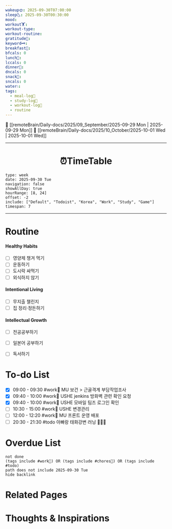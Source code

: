 ```yaml
---
wakeup🌞: 2025-09-30T07:00:00
sleep🌜: 2025-09-30T00:30:00
mood:
workout🏋️:
workout-type:
workout-routine:
gratitude🙏:
keyword🗝️:
breakfast🍳:
bfcals: 0
lunch🍚:
lccals: 0
dinner🥗:
dncals: 0
snack🍬:
sncals: 0
water💧:
tags:
  - meal-log📝
  - study-log📓
  - workout-log💪
  - routine
---
```


🔺 [[remoteBrain/Daily-docs/2025/09_September/2025-09-29 Mon | 2025-09-29 Mon]]
🔻 [[remoteBrain/Daily-docs/2025/10_October/2025-10-01 Wed | 2025-10-01 Wed]]
___
<h1> <center>⏰TimeTable </center> </h1>

```gEvent
type: week
date: 2025-09-30 Tue
navigation: false
showAllDay: true
hourRange: [8, 24]
offset: -2
include: ["Default", "Todoist", "Korea", "Work", "Study", "Game"]
timespan: 7
```

--- 


# Routine 

####  Healthy Habits
- [ ] 영양제 챙겨 먹기
- [ ] 운동하기
- [ ] 도시락 싸먹기 
- [ ] 외식하지 않기 

####  Intentional Living 
- [ ] 무지출 챌린지 
- [ ] 집 정리·정돈하기

#### Intellectual Growth
- [ ] 전공공부하기
- [ ] 일본어 공부하기
- [ ] 독서하기



# To-do List

- [x] 09:00 - 09:30 #work💼 MU 보건 > 근골격계 부담작업조사
- [x] 09:40 - 10:00 #work💼 USHE jenkins 방화벽 관련 확인 요청
- [x] 09:40 - 10:00 #work💼 USHE 모바일 팀즈 로그인 확인
- [ ] 10:30 - 15:00 #work💼 USHE 변경관리
- [ ] 12:00 - 12:20 #work💼 MU 프론트 운영 배포
- [ ] 20:30 - 21:30 #todo 아빠랑 태화강변 러닝 🏃🏃‍♂️

# Overdue List
```tasks
not done
(tags include #work💼) OR (tags include #chores🧺) OR (tags include #todo)
path does not include 2025-09-30 Tue
hide backlink
```

# Related Pages



# Thoughts & Inspirations

